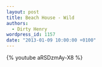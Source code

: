 ```yaml
---
layout: post
title: Beach House - Wild
authors:
  - Dirty Henry
wordpress_id: 1157
date: "2013-01-09 10:00:00 +0100"
---
```


{% youtube aRSDzmAy-X8 %}
